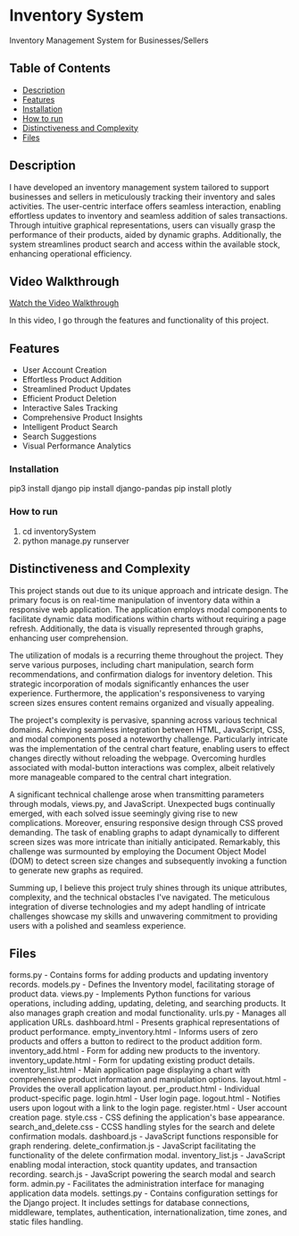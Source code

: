 # Inventory System
Inventory Management System for Businesses/Sellers


## Table of Contents
- [Description](#Description)
- [Features](#Features)
- [Installation](#Installation)
- [How to run](#How-to-run)
- [Distinctiveness and Complexity](#Distinctiveness-and-Complexity)
- [Files](#Files)


## Description
I have developed an inventory management system tailored to support businesses and sellers in meticulously tracking their inventory and sales activities. The user-centric interface offers seamless interaction, enabling effortless updates to inventory and seamless addition of sales transactions. Through intuitive graphical representations, users can visually grasp the performance of their products, aided by dynamic graphs. Additionally, the system streamlines product search and access within the available stock, enhancing operational efficiency.


## Video Walkthrough
[Watch the Video Walkthrough](https://youtu.be/9AFGgIo1nNA)

In this video, I go through the features and functionality of this project.


## Features
- User Account Creation
- Effortless Product Addition
- Streamlined Product Updates
- Efficient Product Deletion
- Interactive Sales Tracking
- Comprehensive Product Insights
- Intelligent Product Search
- Search Suggestions
- Visual Performance Analytics

### Installation
pip3 install django
pip install django-pandas
pip install plotly


### How to run
1. cd inventorySystem
2. python manage.py runserver

## Distinctiveness and Complexity
This project stands out due to its unique approach and intricate design. The primary focus is on real-time manipulation of inventory data within a responsive web application. The application employs modal components to facilitate dynamic data modifications within charts without requiring a page refresh. Additionally, the data is visually represented through graphs, enhancing user comprehension.

The utilization of modals is a recurring theme throughout the project. They serve various purposes, including chart manipulation, search form recommendations, and confirmation dialogs for inventory deletion. This strategic incorporation of modals significantly enhances the user experience. Furthermore, the application's responsiveness to varying screen sizes ensures content remains organized and visually appealing.

The project's complexity is pervasive, spanning across various technical domains. Achieving seamless integration between HTML, JavaScript, CSS, and modal components posed a noteworthy challenge. Particularly intricate was the implementation of the central chart feature, enabling users to effect changes directly without reloading the webpage. Overcoming hurdles associated with modal-button interactions was complex, albeit relatively more manageable compared to the central chart integration.

A significant technical challenge arose when transmitting parameters through modals, views.py, and JavaScript. Unexpected bugs continually emerged, with each solved issue seemingly giving rise to new complications. Moreover, ensuring responsive design through CSS proved demanding. The task of enabling graphs to adapt dynamically to different screen sizes was more intricate than initially anticipated. Remarkably, this challenge was surmounted by employing the Document Object Model (DOM) to detect screen size changes and subsequently invoking a function to generate new graphs as required.

Summing up, I believe this project truly shines through its unique attributes, complexity, and the technical obstacles I've navigated. The meticulous integration of diverse technologies and my adept handling of intricate challenges showcase my skills and unwavering commitment to providing users with a polished and seamless experience.


## Files
forms.py - Contains forms for adding products and updating inventory records.
models.py - Defines the Inventory model, facilitating storage of product data.
views.py - Implements Python functions for various operations, including adding, updating, deleting, and searching products. It also manages graph creation and modal functionality.
urls.py -  Manages all application URLs.
dashboard.html - Presents graphical representations of product performance.
empty_inventory.html - Informs users of zero products and offers a button to redirect to the product addition form.
inventory_add.html -  Form for adding new products to the inventory.
inventory_update.html - Form for updating existing product details.
inventory_list.html - Main application page displaying a chart with comprehensive product information and manipulation options.
layout.html - Provides the overall application layout.
per_product.html - Individual product-specific page.
login.html - User login page.
logout.html - Notifies users upon logout with a link to the login page.
register.html - User account creation page.
style.css - CSS defining the application's base appearance.
search_and_delete.css - CCSS handling styles for the search and delete confirmation modals.
dashboard.js - JavaScript functions responsible for graph rendering.
delete_confirmation.js - JavaScript facilitating the functionality of the delete confirmation modal.
inventory_list.js - JavaScript enabling modal interaction, stock quantity updates, and transaction recording.
search.js - JavaScript powering the search modal and search form.
admin.py - Facilitates the administration interface for managing application data models.
settings.py - Contains configuration settings for the Django project. It includes settings for database connections, middleware, templates, authentication, internationalization, time zones, and static files handling.
